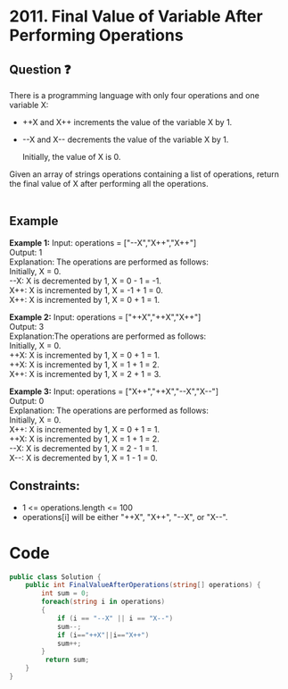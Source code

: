 # 2011. Final Value of Variable After Performing Operations
## Question ❓ <br>
There is a programming language with only four operations and one variable X:

- ++X and X++ increments the value of the variable X by 1.
- --X and X-- decrements the value of the variable X by 1.


  Initially, the value of X is 0.

Given an array of strings operations containing a list of operations, return the final value of X after performing all the operations.
<br><br>

## Example

__Example 1:__
Input: operations = ["--X","X++","X++"]    
Output: 1  
Explanation: The operations are performed as follows:  
Initially, X = 0.  
--X: X is decremented by 1, X =  0 - 1 = -1.  
X++: X is incremented by 1, X = -1 + 1 =  0.  
X++: X is incremented by 1, X =  0 + 1 =  1.
<br>

__Example 2:__  Input: operations = ["++X","++X","X++"]   
Output: 3   
Explanation:The operations are performed as follows:  
Initially, X = 0.  
++X: X is incremented by 1, X = 0 + 1 = 1.  
++X: X is incremented by 1, X = 1 + 1 = 2.  
X++: X is incremented by 1, X = 2 + 1 = 3.
<br>



      
__Example 3:__  Input: operations = ["X++","++X","--X","X--"]   
Output: 0  
Explanation: The operations are performed as follows:  
Initially, X = 0.  
X++: X is incremented by 1, X = 0 + 1 = 1.  
++X: X is incremented by 1, X = 1 + 1 = 2.  
--X: X is decremented by 1, X = 2 - 1 = 1.  
X--: X is decremented by 1, X = 1 - 1 = 0.
<br>
  
## Constraints:

- 1 <= operations.length <= 100
- operations[i] will be either "++X", "X++", "--X", or "X--".

# Code
```C#
public class Solution {
    public int FinalValueAfterOperations(string[] operations) {
        int sum = 0;
        foreach(string i in operations)
        {
            if (i == "--X" || i == "X--")
            sum--;
            if (i=="++X"||i=="X++")
            sum++;
        }
         return sum;
    }
}
```
